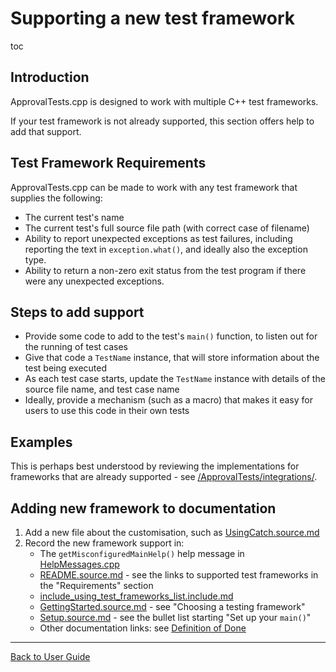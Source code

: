 <a id="top"></a>

# Supporting a new test framework

toc


## Introduction

ApprovalTests.cpp is designed to work with multiple C++ test frameworks.

If your test framework is not already supported, this section offers help to add that support. 

## Test Framework Requirements

ApprovalTests.cpp can be made to work with any test framework that supplies the following:

* The current test's name 
* The current test's full source file path (with correct case of filename) 
* Ability to report unexpected exceptions as test failures, including reporting the text in `exception.what()`, and ideally also the exception type.
* Ability to return a non-zero exit status from the test program if there were any unexpected exceptions.

## Steps to add support

* Provide some code to add to the test's `main()` function, to listen out for the running of test cases
* Give that code a `TestName` instance, that will store information about the test being executed
* As each test case starts, update the `TestName` instance with details of the source file name, and test case name
* Ideally, provide a mechanism (such as a macro) that makes it easy for users to use this code in their own tests

## Examples

This is perhaps best understood by reviewing the implementations for frameworks that are already supported - see [/ApprovalTests/integrations/](/ApprovalTests/integrations/).
 

## Adding new framework to documentation

1. Add a new file about the customisation, such as [UsingCatch.source.md](/doc/mdsource/UsingCatch.source.md#top)
2. Record the new framework support in:
    * The `getMisconfiguredMainHelp()` help message in [HelpMessages.cpp](/ApprovalTests/namers/HelpMessages.cpp)
    * [README.source.md](/mdsource/README.source.md#top) - see the links to supported test frameworks in the "Requirements" section
    * [include_using_test_frameworks_list.include.md](/doc/mdsource/include_using_test_frameworks_list.include.md#top)
    * [GettingStarted.source.md](/doc/mdsource/GettingStarted.source.md#top) - see "Choosing a testing framework"
    * [Setup.source.md](/doc/mdsource/Setup.source.md#top) - see the bullet list starting "Set up your `main()`"
    * Other documentation links: see [Definition of Done](/doc/Contributing.md#definition-of-done)


---

[Back to User Guide](/doc/README.md#top)
